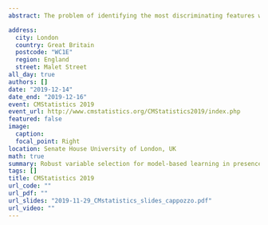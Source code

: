 ```yaml
---
abstract: The problem of identifying the most discriminating features when performing supervised learning has been extensively investigated in the past years. In particular, several methods for variable selection in model-based classification have been proposed. Surprisingly, the impact that outliers and wrongly labelled units cause on the determination of relevant predictors has received far less attention, with almost no dedicated methodologies available in the literature. We introduce two robust variable selection approaches, one that embeds a robust classifier within a greedy-forward procedure and the other based on the theory of maximum likelihood estimation and irrelevance. The former recasts the feature identification as a model selection problem, while the latter regards the relevant subset as a model parameter to be estimated. An experiment on synthetic data is provided to underline the benefits of the proposed methods in contrast with non-robust solutions. An application to a high-dimensional classification problem of contaminated spectroscopic data is provided.

address:
  city: London
  country: Great Britain
  postcode: "WC1E"
  region: England
  street: Malet Street
all_day: true
authors: []
date: "2019-12-14"
date_end: "2019-12-16"
event: CMStatistics 2019
event_url: http://www.cmstatistics.org/CMStatistics2019/index.php
featured: false
image:
  caption: 
  focal_point: Right
location: Senate House University of London, UK
math: true
summary: Robust variable selection for model-based learning in presence of adulteration
tags: []
title: CMStatistics 2019
url_code: ""
url_pdf: ""
url_slides: "2019-11-29_CMstatistics_slides_cappozzo.pdf"
url_video: ""
---
```

